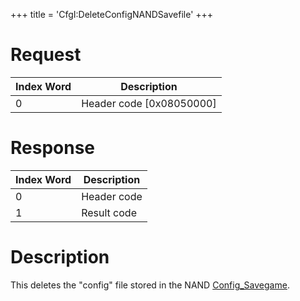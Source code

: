 +++
title = 'CfgI:DeleteConfigNANDSavefile'
+++

# Request

| Index Word | Description                |
|------------|----------------------------|
| 0          | Header code \[0x08050000\] |

# Response

| Index Word | Description |
|------------|-------------|
| 0          | Header code |
| 1          | Result code |

# Description

This deletes the "config" file stored in the NAND
[Config_Savegame](Config_Savegame "wikilink").
